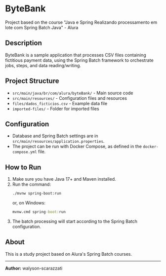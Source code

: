 # ByteBank

Project based on the course "Java e Spring Realizando processamento em lote com Spring Batch Java" - Alura

## Description

ByteBank is a sample application that processes CSV files containing fictitious payment data, using the Spring Batch framework to orchestrate jobs, steps, and data reading/writing.

## Project Structure
- `src/main/java/br/com/alura/byteBank/` - Main source code
- `src/main/resources/` - Configuration files and resources
- `files/dados_ficticios.csv` - Example data file
- `imported-files/` - Folder for imported files

## Configuration
- Database and Spring Batch settings are in `src/main/resources/application.properties`.
- The project can be run with Docker Compose, as defined in the `docker-compose.yml` file.

## How to Run
1. Make sure you have Java 17+ and Maven installed.
2. Run the command:
   ```sh
   ./mvnw spring-boot:run
   ```
   or, on Windows:
   ```cmd
   mvnw.cmd spring-boot:run
   ```
3. The batch processing will start according to the Spring Batch configuration.

## About
This is a study project based on Alura's Spring Batch courses.

---

**Author:** walyson-scarazzati
